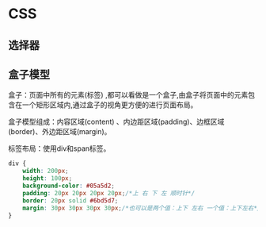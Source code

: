 # CSS

## 选择器





## 盒子模型

盒子：页面中所有的元素(标签) ,都可以看做是一个盒子,由盒子将页面中的元素包含在一个矩形区域内,通过盒子的视角更方便的进行页面布局。

盒子模型组成：内容区域(content) 、内边距区域(padding)、边框区域(border)、外边距区域(margin)。

标签布局：使用div和span标签。

```css
div {
    width: 200px;
    height: 100px;
    background-color: #05a5d2;
    padding: 20px 20px 20px 20px;/*上 右 下 左 顺时针*/
    border: 20px solid #6bd5d7;
    margin: 30px 30px 30px 30px;/*也可以是两个值：上下 左右 一个值：上下左右*/
}
```
